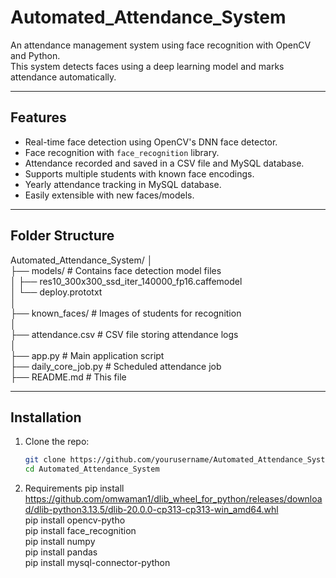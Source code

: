 # Automated_Attendance_System

An attendance management system using face recognition with OpenCV and Python.  
This system detects faces using a deep learning model and marks attendance automatically.

---

## Features

- Real-time face detection using OpenCV's DNN face detector.
- Face recognition with `face_recognition` library.
- Attendance recorded and saved in a CSV file and MySQL database.
- Supports multiple students with known face encodings.
- Yearly attendance tracking in MySQL database.
- Easily extensible with new faces/models.

---

## Folder Structure
Automated_Attendance_System/
│<br>
├── models/ # Contains face detection model files<br>
│ ├── res10_300x300_ssd_iter_140000_fp16.caffemodel<br>
│ └── deploy.prototxt<br>
│<br>
├── known_faces/ # Images of students for recognition<br>
│<br>
├── attendance.csv # CSV file storing attendance logs<br>
│<br>
├── app.py # Main application script<br>
├── daily_core_job.py # Scheduled attendance job<br>
├── README.md # This file<br>


---

## Installation

1. Clone the repo:
   ```bash
   git clone https://github.com/yourusername/Automated_Attendance_System.git
   cd Automated_Attendance_System
2. Requirements
   pip install https://github.com/omwaman1/dlib_wheel_for_python/releases/download/dlib-python3.13.5/dlib-20.0.0-cp313-cp313-win_amd64.whl<br>
   pip install opencv-pytho<br>
   pip install face_recognition<br>
   pip install numpy<br>
   pip install pandas<br>
   pip install mysql-connector-python<br>
   
